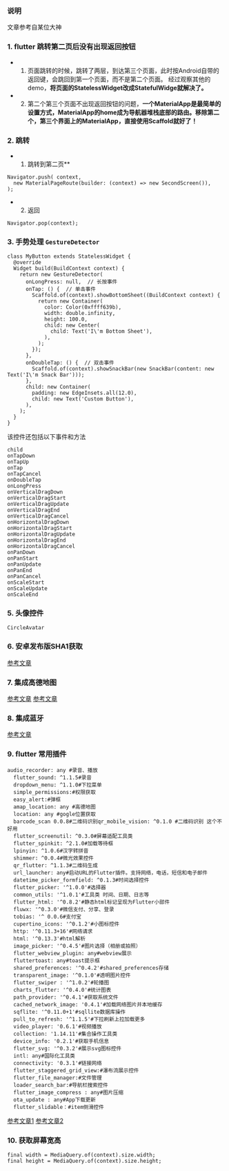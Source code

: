### 说明

文章参考自某位大神

### 1. flutter 跳转第二页后没有出现返回按钮

 + 1. 页面跳转的时候，跳转了两层，到达第三个页面，此时按Android自带的返回键，会跳回到第一个页面，而不是第二个页面。
经过观察其他的demo，**将页面的StatelessWidget改成StatefulWidge就解决了。**

+ 2. 第二个第三个页面不出现返回按钮的问题，**一个MaterialApp是最简单的设置方式，MaterialApp的home成为导航器堆栈底部的路由。移除第二个，第三个界面上的MaterialApp，直接使用Scaffold就好了！**

### 2. 跳转

 + 1. 跳转到第二页**

```
Navigator.push( context,
  new MaterialPageRoute(builder: (context) => new SecondScreen()),
);
```

+ 2. 返回

```
Navigator.pop(context);
```

### 3. 手势处理 `GestureDetector`

```
class MyButton extends StatelessWidget {
  @override
  Widget build(BuildContext context) {
    return new GestureDetector(
      onLongPress: null,  // 长按事件
      onTap: () {  // 单击事件
        Scaffold.of(context).showBottomSheet((BuildContext context) {
          return new Container(
            color: Color(0xffff639b),
            width: double.infinity,
            height: 100.0,
            child: new Center(
              child: Text('I\'m Bottom Sheet'),
            ),
          );
        });
      },
      onDoubleTap: () {  // 双击事件
        Scaffold.of(context).showSnackBar(new SnackBar(content: new Text('I\'m Snack Bar')));
      },
      child: new Container(
        padding: new EdgeInsets.all(12.0),
        child: new Text('Custom Button'),
      ),
    );
  }
}
```
该控件还包括以下事件和方法

```
child
onTapDown
onTapUp
onTap
onTapCancel
onDoubleTap
onLongPress
onVerticalDragDown
onVerticalDragStart
onVerticalDragUpdate
onVerticalDragEnd
onVerticalDragCancel
onHorizontalDragDown
onHorizontalDragStart
onHorizontalDragUpdate
onHorizontalDragEnd
onHorizontalDragCancel
onPanDown
onPanStart
onPanUpdate
onPanEnd
onPanCancel
onScaleStart
onScaleUpdate
onScaleEnd
```

### 5. 头像控件

`CircleAvatar`

### 6. 安卓发布版SHA1获取

[参考文章](https://blog.csdn.net/qq_29269233/article/details/53725865)

### 7. 集成高德地图

[参考文章](https://segmentfault.com/a/1190000016342825)
[参考文章](https://blog.csdn.net/a1057962851/article/details/86024154)

### 8. 集成蓝牙

[参考文章](https://pub.dartlang.org/packages/flutter_blue)


### 9. flutter 常用插件

```
audio_recorder: any #录音、播放
  flutter_sound: ^1.1.5#录音
  dropdown_menu: ^1.1.0#下拉菜单
  simple_permissions:#权限获取
  easy_alert:#弹框
  amap_location: any #高德地图
  location: any #gogle位置获取
  barcode_scan 0.0.8#二维码识别qr_mobile_vision: ^0.1.0 #二维码识别 这个不好用
  flutter_screenutil: ^0.3.0#屏幕适配工具类  
  flutter_spinkit: ^2.1.0#加载等待框
  lpinyin: ^1.0.6#汉字转拼音
  shimmer: ^0.0.4#微光效果控件
  qr_flutter: ^1.1.3#二维码生成
  url_launcher: any#启动URL的Flutter插件。支持网络，电话，短信和电子邮件
  datetime_picker_formfield: ^0.1.3#时间选择控件
  flutter_picker: '^1.0.0'#选择器
  common_utils: '^1.0.1'#工具类 时间、日期、日志等
  flutter_html: '^0.8.2'#静态html标记呈现为Flutter小部件
  fluwx: '^0.3.0'#微信支付、分享、登录
  tobias: '^ 0.0.6#支付宝
  cupertino_icons: '^0.1.2'#小图标控件
  http: '^0.11.3+16'#网络请求
  html: '^0.13.3'#html解析
  image_picker: '^0.4.5'#图片选择（相册或拍照）
  flutter_webview_plugin: any#webview展示
  fluttertoast: any#toast提示框
  shared_preferences: '^0.4.2'#shared_preferences存储
  transparent_image: '^0.1.0'#透明图片控件
  flutter_swiper : '^1.0.2'#轮播图
  charts_flutter: '^0.4.0'#统计图表
  path_provider: '^0.4.1'#获取系统文件
  cached_network_image: '0.4.1'#加载网络图片并本地缓存
  sqflite: '^0.11.0+1'#sqllite数据库操作
  pull_to_refresh: '^1.1.5'#下拉刷新上拉加载更多
  video_player: '0.6.1'#视频播放
  collection: '1.14.11'#集合操作工具类
  device_info: '0.2.1'#获取手机信息
  flutter_svg: '^0.3.2'#展示svg图标控件
  intl: any#国际化工具类
  connectivity: '0.3.1'#链接网络
  flutter_staggered_grid_view:#瀑布流展示控件
  flutter_file_manager:#文件管理
  loader_search_bar:#导航栏搜索控件
  flutter_image_compress : any#图片压缩
  ota_update : any#App下载更新
  flutter_slidable：#item侧滑控件
```
[参考文章1](https://blog.csdn.net/weixin_30512027/article/details/84381611)
[参考文章2](https://www.jianshu.com/p/c78ef5cf7f6a)

### 10. 获取屏幕宽高

```
final width = MediaQuery.of(context).size.width;
final height = MediaQuery.of(context).size.height;
```